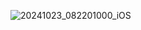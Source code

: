 ![20241023_082201000_iOS](https://github.com/user-attachments/assets/52b8d2d9-61a2-4a36-b3b2-5387ffce6cfb)
